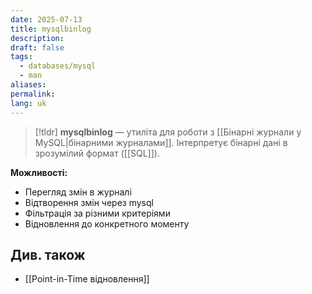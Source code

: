 ```yaml
---
date: 2025-07-13
title: mysqlbinlog
description: 
draft: false
tags:
  - databases/mysql
  - man
aliases: 
permalink: 
lang: uk
---
```


> [!tldr]
> **mysqlbinlog** — утиліта для роботи з [[Бінарні журнали у MySQL|бінарними журналами]]. Інтерпретує бінарні дані в зрозумілий формат ([[SQL]]).


**Можливості:**

- Перегляд змін в журналі
- Відтворення змін через mysql
- Фільтрація за різними критеріями
- Відновлення до конкретного моменту

## Див. також

- [[Point-in-Time відновлення]]